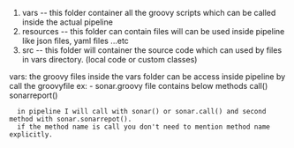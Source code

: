 1. vars -- this folder container all the groovy scripts which can be called inside the actual pipeline
2. resources -- this folder can contain files will can be used inside pipeline like json files, yaml files ...etc
3. src -- this folder will container the source code which can used by files in vars directory. (local code or custom classes)

vars:
  the groovy files inside the vars folder can be access inside pipeline by call the groovyfile
     ex: -
         sonar.groovy file contains below methods
         call()
         sonarreport()
         
      in pipeline I will call with sonar() or sonar.call() and second method with sonar.sonarrepot().
      if the method name is call you don't need to mention method name explicitly.

 
